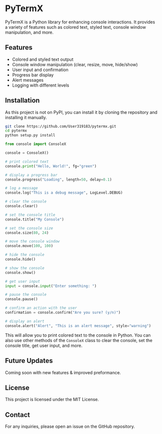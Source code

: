 # PyTermX

PyTermX is a Python library for enhancing console interactions. It provides a variety of features such as colored text, styled text, console window manipulation, and more.

## Features

- Colored and styled text output
- Console window manipulation (clear, resize, move, hide/show)
- User input and confirmation
- Progress bar display
- Alert messages
- Logging with different levels

## Installation

As this project is not on PyPI, you can install it by cloning the repository and installing it manually.

```bash
git clone https://github.com/User319183/pytermx.git
cd pytermx
python setup.py install
```

```python
from console import ConsoleX

console = ConsoleX()

# print colored text
console.print("Hello, World!", fg="green")

# display a progress bar
console.progress("Loading", length=50, delay=0.1)

# log a message
console.log("This is a debug message", LogLevel.DEBUG)

# clear the console
console.clear()

# set the console title
console.title("My Console")

# set the console size
console.size(80, 24)

# move the console window
console.move(100, 100)

# hide the console
console.hide()

# show the console
console.show()

# get user input
input = console.input("Enter something: ")

# pause the console
console.pause()

# confirm an action with the user
confirmation = console.confirm("Are you sure? (y/n)")

# display an alert
console.alert("Alert", "This is an alert message", style="warning")
```

This will allow you to print colored text to the console in Python. You can also use other methods of the `ConsoleX` class to clear the console, set the console title, get user input, and more.


## Future Updates

Coming soon with new features & improved preformance.

## License

This project is licensed under the MIT License.

## Contact

For any inquiries, please open an issue on the GitHub repository.

